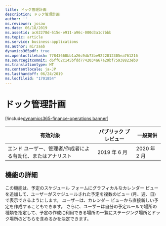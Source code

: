 ```yaml
---
title: ドック管理計画
description: ドック管理計画
author: ''
ms.reviewer: josaw
ms.date: 06/18/2019
ms.assetid: ac62278d-615e-e911-a96c-000d3a1c7bbb
ms.topic: article
ms.service: business-applications
ms.author: mirzaab
dynamics365pdf: true
ms.openlocfilehash: 77843660bb1a26c9db73be9222012305ea761216
ms.sourcegitcommit: d6ff62c145bfdd7742034a67a29bf75938823eb0
ms.translationtype: HT
ms.contentlocale: ja-JP
ms.lasthandoff: 06/24/2019
ms.locfileid: "1701854"
---
```

# <a name="dock-management-planning"></a>ドック管理計画
[!include[dynamics365-finance-operations banner](../includes/dynamics365-finance-operations.md)]

| 有効対象    |  パブリック プレビュー | 一般提供 | 
| ---------- | ---------- |---------- |
|エンド ユーザー、管理者/作成者による有効化、またはアナリスト|2019 年 6 月| 2020 年 2 月|






## <a name="feature-details"></a>機能の詳細
<!--feature detail start -->
この機能は、予定のスケジュール フォームにグラフィカルなカレンダー ビューを追加して、ユーザーがスケジュールされた予定を複数のビュー (月、週、日) で表示できるようにします。 ユーザーは、カレンダー ビューから直接新しい予定を作成することもできます。 さらに、ユーザーは自分の予定ルールで場所の種類を指定して、予定の作成に利用できる場所の一覧にステージング場所とドック場所のどちらを含めるかを決定できます。
<!--feature detail end -->










